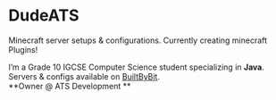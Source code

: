 # DudeATS

Minecraft server setups & configurations.
Currently creating minecraft Plugins!

I’m a Grade 10 IGCSE Computer Science student specializing in **Java**.  
Servers & configs available on [BuiltByBit](https://atsindustries.net/bbb).  
**Owner @ ATS Development **
